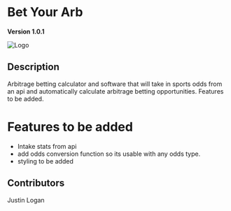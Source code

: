 # Bet Your Arb

**Version 1.0.1**

![Logo](/public/favicon.ico)


## Description

Arbitrage betting calculator and software that will take in sports odds from an api and automatically calculate arbitrage betting opportunities. Features to be added.

# **Features to be added**

* Intake stats from api
* add odds conversion function so its usable with any odds type.
* styling to be added

## Contributors

Justin Logan
